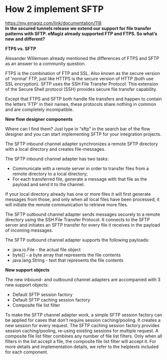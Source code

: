 # How 2 implement SFTP

https://my.emagiz.com/link/documentation/118  
**In the secured tunnels release we extend our support for file transfer patterns with SFTP. eMagiz already supported FTP and FTPS. So what’s new and different?**

 

**FTPS vs. SFTP**

Alexander Willemsen already mentioned the differences of FTPS and SFTP as an answer to a community question.

FTPS is the combination of FTP and SSL. Also known as the secure version of 'normal' FTP, just like HTTPS is the secure version of HTTP (both use SSL encryption). SFTP uses the SSH File Transfer Protocol. This extension of the Secure Shell protocol (SSH) provides secure file transfer capability. 

Except that FTPS and SFTP both handle file transfers and happen to contain the letters 'FTP' in their names, these protocols share nothing in common and are completely incompatible.

 

**New flow designer components**

Where can I find them? Just type in “sftp” in the search bar of the flow designer and you can start implementing SFTP for your integration projects.

The SFTP inbound channel adapter synchronizes a remote SFTP directory with a local directory and creates file-messages.

 

The SFTP inbound channel adapter has two tasks:

  - Communicate with a remote server in order to transfer files from a remote directory to a local directory;
  - For each transferred file, generate a message with that file as the payload and send it to the channel.
 

If your local directory already has one or more files it will first generate messages from those, and only when all local files have been processed, it will initiate the remote communication to retrieve more files.

 

The SFTP outbound channel adapter sends messages securely to a remote directory using the SSH File Transfer Protocol. It connects to the SFTP server and initiates an SFTP transfer for every file it receives in the payload of incoming messages.

 

The SFTP outbound channel adapter supports the following payloads:

  - java.io.File - the actual file object
  - byte[] - a byte array that represents the file contents
  - java.lang.String - text that represents the file contents
 

**New support objects**

The new inbound- and outbound channel adapters are accompanied with 3 new support objects:

 

  - Default SFTP session factory
  - Default SFTP caching session factory
  - Composite file list filter
 

To make the SFTP channel adapter work, a simple SFTP session factory can be applied for cases that don't require session caching/pooling. It creates a new session for every request. The SFTP caching session factory provides session caching/pooling, re-using existing sessions for multiple request. A composite file list filter combines any number of file list filters. Only when all filters in the list accept a file, the composite file list filter will accept it. For more details and implementation details, we refer to the helptexts included for each component.

